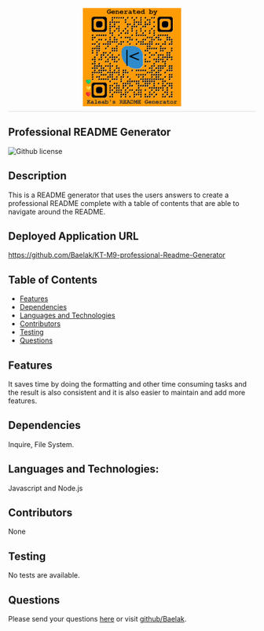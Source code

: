 
  <div style="display: flex; justify-content: center; border-bottom: 1px solid #ddd; padding-bottom: 10px; margin-bottom: 20px;">
  <img src="./Develop/generatedQR.png" alt="Logo" style="max-height: 200px; max-width: 200px;">
</div>
   
## Professional README Generator

![Github license](https://img.shields.io/badge/license-None-green.svg)
## Description
This is a README generator that uses the users answers to create a professional README complete with a table of contents that are able to navigate around the README.
## Deployed Application URL
https://github.com/Baelak/KT-M9-professional-Readme-Generator
## Table of Contents
* [Features](#features)
* [Dependencies](#dependencies)
* [Languages and Technologies](#languages-and-technologies)
* [Contributors](#contributors)
* [Testing](#testing)
* [Questions](#questions)
## Features
It saves time by doing the formatting and other time consuming tasks and the result is also consistent and it is also easier to maintain and  add more features.
## Dependencies
Inquire, File System.
## Languages and Technologies:
Javascript and Node.js
## Contributors
None
## Testing
No tests are available.
## Questions
Please send your questions [here](mailto:teklemichaelkaleab@gmail.com?subject=[GitHub]%20Dev%20Connect) or visit [github/Baelak](https://github.com/Baelak).
